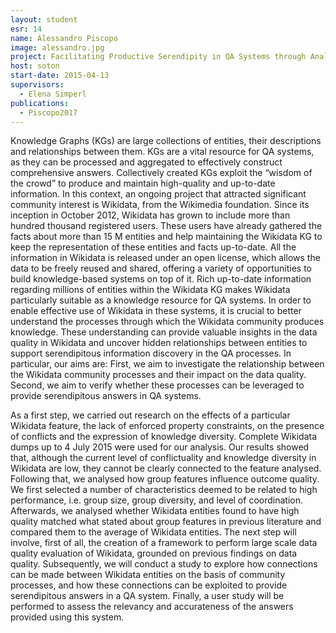 ```yaml
---
layout: student
esr: 14
name: Alessandro Piscopo
image: alessandro.jpg
project: Facilitating Productive Serendipity in QA Systems through Analysis of Community Processes and Data Quality in Collaborative Knowledge Graphs
host: soton
start-date: 2015-04-13
supervisors:
  - Elena Simperl
publications:
  - Piscopo2017
---
```

Knowledge Graphs (KGs) are large collections of entities, their descriptions and relationships between them. KGs are a vital resource for QA systems, as they can be processed and aggregated to effectively construct comprehensive answers. Collectively created KGs exploit the “wisdom of the crowd” to produce and maintain high-quality and up-to-date information. In this context, an ongoing project that attracted significant community interest is Wikidata, from the Wikimedia foundation. Since its inception in October 2012, Wikidata has grown to include more than hundred thousand registered users. These users have already gathered the facts about more than 15 M entities and help maintaining the Wikidata KG to keep the representation of these entities and facts up-to-date. All the information in Wikidata is released under an open license, which allows the data to be freely reused and shared, offering a variety of opportunities to build knowledge-based systems on top of it. Rich up-to-date information regarding millions of entities within the Wikidata KG makes Wikidata particularly suitable as a knowledge resource for QA systems. In order to enable effective use of Wikidata in these systems, it is crucial to better understand the processes through which the Wikidata community produces knowledge. These understanding can provide valuable insights in the data quality in Wikidata and uncover hidden relationships between entities to support serendipitous information discovery in the QA processes. In particular, our aims are: First, we aim to investigate the relationship between the Wikidata community processes and their impact on the data quality. Second, we aim to verify whether these processes can be leveraged to provide serendipitous answers in QA systems.

As a first step, we carried out research on the effects of a particular Wikidata feature, the lack of enforced property constraints, on the presence of conflicts and the expression of knowledge diversity. Complete Wikidata dumps up to 4 July 2015 were used for our analysis. Our results showed that, although the current level of conflictuality and knowledge diversity in Wikidata are low, they cannot be clearly connected to the feature analysed. Following that, we analysed how group features influence outcome quality. We first selected a number of characteristics deemed to be related to high performance, i.e. group size, group diversity, and level of coordination. Afterwards, we analysed whether Wikidata entities found to have high quality matched what stated about group features in previous literature and compared them to the average of Wikidata entities. The next step will involve, first of all, the creation of a framework to perform large scale data quality evaluation of Wikidata, grounded on previous findings on data quality. Subsequently, we will conduct a study to explore how connections can be made between Wikidata entities on the basis of community processes, and how these connections can be exploited to provide serendipitous answers in a QA system. Finally, a user study will be performed to assess the relevancy and accurateness of the answers provided using this system.
